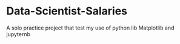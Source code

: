 # Data-Scientist-Salaries
A solo practice project that test my use of python lib Matplotlib and jupyternb
